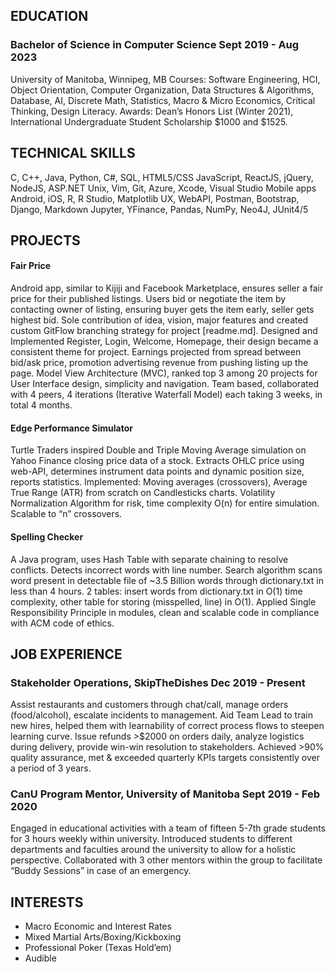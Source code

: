     


## EDUCATION			
### Bachelor of Science in Computer Science 	                 	           			        	         Sept 2019 - Aug 2023
University of Manitoba, Winnipeg, MB
Courses:  Software Engineering, HCI, Object Orientation, Computer Organization, Data Structures & Algorithms, 			     	  Database, AI, Discrete Math, Statistics, Macro & Micro Economics, Critical Thinking, Design Literacy.
Awards:    Dean’s Honors List (Winter 2021), International Undergraduate Student Scholarship $1000 and $1525.
  
  ## TECHNICAL SKILLS

C, C++, Java, Python, C#, SQL, HTML5/CSS
JavaScript, ReactJS, jQuery, NodeJS,  ASP.NET
Unix, Vim, Git, Azure, Xcode, Visual Studio
Mobile apps Android, iOS, R, R Studio, Matplotlib
UX, WebAPI, Postman, Bootstrap, Django, Markdown
Jupyter, YFinance, Pandas, NumPy, Neo4J, JUnit4/5




## PROJECTS
#### Fair Price
Android app, similar to Kijiji and Facebook Marketplace, ensures seller a fair price for their published listings.
Users bid or negotiate the item by contacting owner of listing, ensuring buyer gets the item early, seller gets highest bid.
Sole contribution of idea, vision, major features and created custom GitFlow branching strategy for project [readme.md].
Designed and Implemented Register, Login, Welcome, Homepage, their design became a consistent theme for project.
Earnings projected from spread between bid/ask price, promotion advertising revenue from pushing listing up the page.
Model View Architecture (MVC), ranked top 3 among 20 projects for User Interface design, simplicity and navigation.
Team based, collaborated with 4 peers, 4 iterations (Iterative Waterfall Model) each taking 3 weeks, in total 4 months. 

#### Edge Performance Simulator
Turtle Traders inspired Double and Triple Moving Average simulation on Yahoo Finance closing price data of a stock.
Extracts OHLC price using web-API, determines instrument data points and dynamic position size, reports statistics.
Implemented: Moving averages (crossovers), Average True Range (ATR) from scratch on Candlesticks charts.
Volatility Normalization Algorithm for risk, time complexity O(n) for entire simulation. Scalable to “n” crossovers.

#### Spelling Checker
A Java program, uses Hash Table with separate chaining to resolve conflicts. Detects incorrect words with line number.
Search algorithm scans word present in detectable file of ~3.5 Billion words through dictionary.txt in less than 4 hours.
2 tables: insert words from dictionary.txt in O(1) time complexity, other table for storing (misspelled, line) in O(1).
Applied Single Responsibility Principle in modules, clean and scalable code in compliance with ACM code of ethics.

## JOB EXPERIENCE
### Stakeholder Operations, SkipTheDishes 	 			     			             Dec 2019 - Present
Assist restaurants and customers through chat/call, manage orders (food/alcohol), escalate incidents to management.
Aid Team Lead to train new hires, helped them with learnability of correct process flows to steepen learning curve.
Issue refunds >$2000 on orders daily, analyze logistics during delivery, provide win-win resolution to stakeholders.
Achieved >90% quality assurance, met & exceeded quarterly KPIs targets consistently over a period of 3 years. 

### CanU Program Mentor, University of Manitoba			                        		         Sept 2019 - Feb 2020
Engaged in educational activities with a team of fifteen 5-7th grade students for 3 hours weekly within university.
Introduced students to different departments and faculties around the university to allow for a holistic perspective.
Collaborated with 3 other mentors within the group to facilitate “Buddy Sessions” in case of an emergency.


## INTERESTS


* Macro Economic and Interest Rates
* Mixed Martial Arts/Boxing/Kickboxing
* Professional Poker (Texas Hold’em)
* Audible
